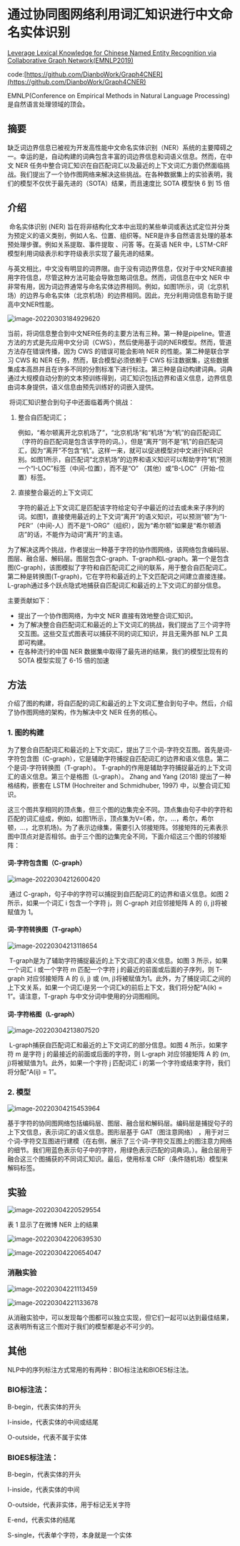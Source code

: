 # 通过协同图网络利用词汇知识进行中文命名实体识别

[Leverage Lexical Knowledge for Chinese Named Entity Recognition via Collaborative Graph Network(EMNLP2019)](../../all_paper/)



code:[https://github.com/DianboWork/Graph4CNER](https://github.com/DianboWork/Graph4CNER)

EMNLP(Conference on Empirical Methods in Natural Language Processing)是自然语言处理领域的顶会。

## 摘要

​	缺乏词边界信息已被视为开发高性能中文命名实体识别（NER）系统的主要障碍之一。幸运的是，自动构建的词典包含丰富的词边界信息和词语义信息。然而，在中文 NER  任务中整合词汇知识在自匹配词汇以及最近的上下文词汇方面仍然面临挑战。我们提出了一个协作图网络来解决这些挑战。在各种数据集上的实验表明，我们的模型不仅优于最先进的（SOTA）结果，而且速度比 SOTA 模型快 6 到 15 倍

## 介绍

​	命名实体识别 (NER) 旨在将非结构化文本中出现的某些单词或表达式定位并分类为预定义的语义类别，例如人名、位置、组织等。NER是许多自然语言处理的基本预处理步骤。例如关系提取、事件提取 、问答 等。在英语 NER 中，LSTM-CRF 模型利用词级表示和字符级表示实现了最先进的结果。

​	与英文相比，中文没有明显的词界限。由于没有词边界信息，仅对于中文NER直接用字符信息，尽管这种方法可能会导致忽略词信息。然而，词信息在中文 NER 中非常有用，因为词边界通常与命名实体边界相同。例如，如图1所示，词（北京机场）的边界与命名实体（北京机场）的边界相同。因此，充分利用词信息有助于提高中文NER性能。

![image-20220303184929620](README.assets/image-20220303184929620.png)

​	当前，将词信息整合到中文NER任务的主要方法有三种。第一种是pipeline。管道方法的方式是先应用中文分词（CWS），然后使用基于词的NER模型。然而，管道方法存在错误传播，因为 CWS  的错误可能会影响 NER 的性能。第二种是联合学习 CWS 和 NER 任务，然而，联合模型必须依赖于 CWS 标注数据集，这些数据集成本高昂并且在许多不同的分割标准下进行标注。第三种是自动构建词典。词典通过大规模自动分割的文本预训练得到，词汇知识包括边界和语义信息，边界信息由词本身提供，语义信息由预先训练好的词嵌入提供。

​	将词汇知识整合到句子中还面临着两个挑战：

1. 整合自匹配词汇；

   例如，“希尔顿离开北京机场了”，“北京机场”和“机场”为“机”的自匹配词汇（字符的自匹配词是包含该字符的词。），但是“离开”则不是“机”的自匹配词汇，因为“离开”不包含“机”。这样一来，就可以促进模型对中文进行NER识别。如图1所示，自匹配词“北京机场”的边界和语义知识可以帮助字符“机”预测一个“I-LOC”标签（中间-位置），而不是“O” （其他）或“B-LOC”（开始-位置）标签。

2. 直接整合最近的上下文词汇

   字符的最近上下文词汇是匹配该字符给定句子中最近的过去或未来子序列的词。如图1，直接使用最近的上下文词“离开”的语义知识，可以预测“顿”为‘’I-PER‘’（中间-人）而不是“I-ORG”（组织），因为“希尔顿”如果是“希尔顿酒店”的话，不能作为动词“离开”的主语。

​	为了解决这两个挑战，作者提出一种基于字符的协作图网络，该网络包含编码层、图层、融合层、解码层。图层包含C-graph、T-graph和L-graph。第一个是包含图(C-graph)，该图模拟了字符和自匹配词汇之间的联系，用于整合自匹配词汇。第二种是转换图(T-graph)，它在字符和最近的上下文匹配词之间建立直接连接。L-graph通过多个跃点隐式地捕获自匹配词汇和最近的上下文词汇的部分信息。

主要贡献如下：

- 提出了一个协作图网络，为中文 NER 直接有效地整合词汇知识。
- 为了解决整合自匹配词汇和最近的上下文词汇的挑战，我们提出了三个词字符交互图。这些交互式图表可以捕获不同的词汇知识，并且无需外部 NLP 工具即可构建。
- 在各种流行的中国 NER 数据集中取得了最先进的结果，我们的模型比现有的 SOTA 模型实现了 6-15 倍的加速

## 方法

​	介绍了图的构建，将自匹配的词汇和最近的上下文词汇整合到句子中。然后，介绍了协作图网络的架构，作为解决中文 NER 任务的核心。

### 1. 图的构建

​	为了整合自匹配词汇和最近的上下文词汇，提出了三个词-字符交互图。首先是词-字符包含图（C-graph），它是辅助字符捕捉自匹配词汇的边界和语义信息。第二个是词-字符转换图（T-graph）。  T-graph的作用是辅助字符捕捉最近的上下文词汇的语义信息。第三个是格图（L-graph）。 Zhang and Yang (2018)  提出了一种格结构，嵌套在 LSTM (Hochreiter and Schmidhuber, 1997) 中，以整合词汇知识。

​	这三个图共享相同的顶点集，但三个图的边集完全不同。顶点集由句子中的字符和匹配的词汇组成，例如，如图1所示，顶点集为V={希，尔，...，希尔，希尔顿，...，北京机场}。为了表示边缘集，需要引入邻接矩阵。邻接矩阵的元素表示图中顶点对是否相邻。由于三个图的边集完全不同，下面介绍这三个图的邻接矩阵：

#### 词-字符包含图（C-graph）

![image-20220304212600420](README.assets/image-20220304212600420.png)

​	通过 C-graph，句子中的字符可以捕捉到自匹配词汇的边界和语义信息。如图 2 所示，如果一个词汇 i 包含一个字符 j，则 C-graph 对应邻接矩阵  A 的 (i, j)将被赋值为 1。

#### 词-字符转换图（T-graph）

![image-20220304213118654](README.assets/image-20220304213118654.png)

​	T-graph是为了辅助字符捕捉最近的上下文词汇的语义信息。如图 3 所示，如果一个词汇 i 或一个字符 m 匹配一个字符 j 的最近的前面或后面的子序列，则  T-graph 对应邻接矩阵 A 的 (i, j) 或 (m,  j)将被赋值为1。此外，为了捕捉词汇之间的上下文关系，如果一个词汇i是另一个词汇k的前后上下文，我们将分配“A(ik) =  1”。请注意，T-graph 与中文分词中使用的分词图相同。

#### 词-字符格图（L-graph）

![image-20220304213807520](README.assets/image-20220304213807520.png)

​	L-graph捕获自匹配词汇和最近的上下文词汇的部分信息。如图 4 所示，如果字符 m 是字符 j 的最接近的前面或后面的字符，则 L-graph 对应邻接矩阵 A 的 (m, j)将被赋值为1。此外，如果一个字符 j 匹配词汇 i 的第一个字符或结束字符，我们将分配“A(ij) = 1”。

### 2. 模型

![image-20220304215453964](README.assets/image-20220304215453964.png)

​	基于字符的协同图网络包括编码层、图层、融合层和解码层。编码层是捕捉句子的上下文信息，表示词汇的语义信息。图形层基于 GAT（图注意网络） ，用于对三个词-字符交互图进行建模（在右侧，展示了三个词-字符交互图上的图注意力网络的细节。我们用蓝色表示句子中的字符，用绿色表示匹配的词典词。）。融合层用于融合这三个图捕获的不同词汇知识。最后，使用标准 CRF（条件随机场）模型来解码标签。

## 实验

![image-20220304220529554](README.assets/image-20220304220529554.png)

表 1 显示了在微博 NER 上的结果

![image-20220304220639530](README.assets/image-20220304220639530.png)

![image-20220304220654047](README.assets/image-20220304220654047.png)

### 消融实验

![image-20220304221113459](README.assets/image-20220304221113459.png)

![image-20220304221133678](README.assets/image-20220304221133678.png)

​	从消融实验中，可以发现每个图都可以独立实现，但它们一起可以达到最佳结果，这表明所有这三个图对于我们的模型都是必不可少的。

## 其他

NLP中的序列标注方式常用的有两种：BIO标注法和BIOES标注法。

### BIO标注法：

B-begin，代表实体的开头

I-inside，代表实体的中间或结尾

O-outside，代表不属于实体

### BIOES标注法：

B-begin，代表实体的开头

I-inside，代表实体的中间

O-outside，代表非实体，用于标记无关字符

E-end，代表实体的结尾

S-single，代表单个字符，本身就是一个实体
